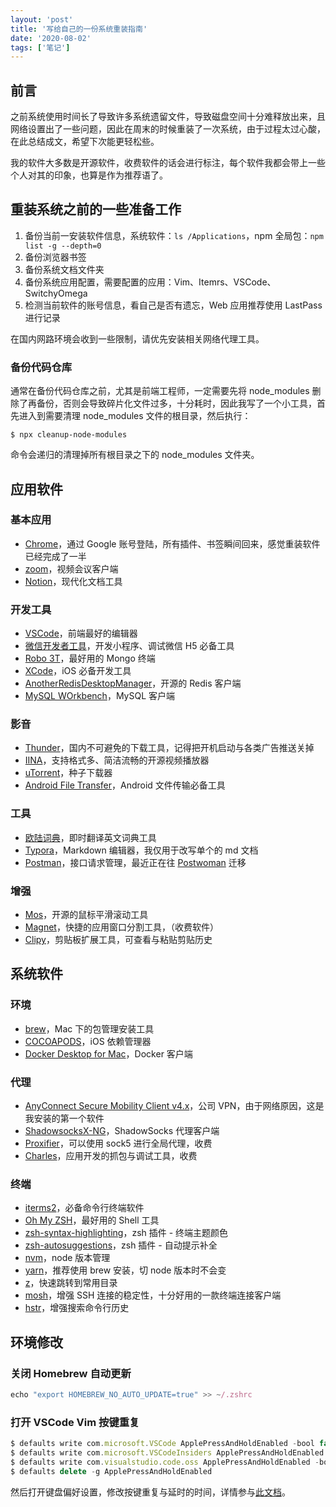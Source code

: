 ```yaml
---
layout: 'post'
title: '写给自己的一份系统重装指南'
date: '2020-08-02'
tags: ['笔记']
---
```

## 前言

之前系统使用时间长了导致许多系统遗留文件，导致磁盘空间十分难释放出来，且网络设置出了一些问题，因此在周末的时候重装了一次系统，由于过程太过心酸，在此总结成文，希望下次能更轻松些。

我的软件大多数是开源软件，收费软件的话会进行标注，每个软件我都会带上一些个人对其的印象，也算是作为推荐语了。

## 重装系统之前的一些准备工作

1. 备份当前一安装软件信息，系统软件：`ls /Applications`，npm 全局包：`npm list -g --depth=0`
2. 备份浏览器书签
3. 备份系统文档文件夹
4. 备份系统应用配置，需要配置的应用：Vim、Itemrs、VSCode、SwitchyOmega
5. 检测当前软件的账号信息，看自己是否有遗忘，Web 应用推荐使用 LastPass 进行记录

 在国内网路环境会收到一些限制，请优先安装相关网络代理工具。

### 备份代码仓库

通常在备份代码仓库之前，尤其是前端工程师，一定需要先将 node_modules 删除了再备份，否则会导致碎片化文件过多，十分耗时，因此我写了一个小工具，首先进入到需要清理 node_modules 文件的根目录，然后执行：

```
$ npx cleanup-node-modules
```

命令会递归的清理掉所有根目录之下的 node_modules 文件夹。

## 应用软件

### 基本应用

- [Chrome](https://www.google.com/intl/zh-CN/chrome/)，通过 Google 账号登陆，所有插件、书签瞬间回来，感觉重装软件已经完成了一半
- [zoom](https://zoom.us/download#client_4meeting)，视频会议客户端
- [Notion](https://www.notion.so/desktop)，现代化文档工具

### 开发工具

- [VSCode](https://code.visualstudio.com/)，前端最好的编辑器
- [微信开发者工具](https://developers.weixin.qq.com/miniprogram/dev/devtools/download.html)，开发小程序、调试微信 H5 必备工具
- [Robo 3T](https://robomongo.org/)，最好用的 Mongo 终端
- [XCode](https://developer.apple.com/xcode/)，iOS 必备开发工具
- [AnotherRedisDesktopManager](https://github.com/qishibo/AnotherRedisDesktopManager)，开源的 Redis 客户端
- [MySQL WOrkbench](https://dev.mysql.com/downloads/workbench/)，MySQL 客户端

### 影音

- [Thunder](https://mac.xunlei.com/)，国内不可避免的下载工具，记得把开机启动与各类广告推送关掉
- [IINA](https://iina.io/)，支持格式多、简洁流畅的开源视频播放器
- [uTorrent](https://www.utorrent.com/intl/zh/)，种子下载器
- [Android File Transfer](https://www.android.com/filetransfer/)，Android 文件传输必备工具

### 工具

- [欧陆词典](https://www.eudic.net/v4/en/app/download)，即时翻译英文词典工具
- [Typora](https://typora.io/)，Markdown 编辑器，我仅用于改写单个的 md 文档
- [Postman](https://www.postman.com/downloads/)，接口请求管理，最近正在往 [Postwoman](https://postwoman.io/) 迁移

### 增强

- [Mos](https://github.com/Caldis/Mos)，开源的鼠标平滑滚动工具
- [Magnet](https://apps.apple.com/cn/app/magnet/id441258766?mt=12)，快捷的应用窗口分割工具，（收费软件）
- [Clipy](https://github.com/Clipy/Clipy)，剪贴板扩展工具，可查看与粘贴剪贴历史

## 系统软件

### 环境

- [brew](https://brew.sh/)，Mac 下的包管理安装工具
- [COCOAPODS](https://cocoapods.org/)，iOS 依赖管理器
- [Docker Desktop for Mac](https://hub.docker.com/editions/community/docker-ce-desktop-mac/)，Docker 客户端

### 代理

- [AnyConnect Secure Mobility Client v4.x](https://software.cisco.com/download/home/286281283/type/282364313/release/4.9.00086?i=!pp)，公司 VPN，由于网络原因，这是我安装的第一个软件
- [ShadowsocksX-NG](https://github.com/shadowsocks/ShadowsocksX-NG)，ShadowSocks 代理客户端
- [Proxifier](https://www.proxifier.com/)，可以使用 sock5 进行全局代理，收费
- [Charles](https://www.charlesproxy.com/)，应用开发的抓包与调试工具，收费

### 终端

- [iterms2](https://www.iterm2.com/)，必备命令行终端软件
- [Oh My ZSH](https://ohmyz.sh/#install)，最好用的 Shell 工具
- [zsh-syntax-highlighting](https://github.com/zsh-users/zsh-syntax-highlighting/blob/master/INSTALL.md)，zsh 插件 - 终端主题颜色
- [zsh-autosuggestions](https://github.com/zsh-users/zsh-autosuggestions/blob/master/INSTALL.md)，zsh 插件 - 自动提示补全
- [nvm](https://github.com/nvm-sh/nvm)，node 版本管理
- [yarn](https://classic.yarnpkg.com/en/docs/install/#mac-stable)，推荐使用 brew 安装，切 node 版本时不会变
- [z](https://github.com/rupa/z.git)，快速跳转到常用目录
- [mosh](https://mosh.org/)，增强 SSH 连接的稳定性，十分好用的一款终端连接客户端
- [hstr](https://github.com/dvorka/hstr)，增强搜索命令行历史

## 环境修改

### 关闭 Homebrew 自动更新

```jsx
echo "export HOMEBREW_NO_AUTO_UPDATE=true" >> ~/.zshrc
```

### 打开 VSCode Vim 按键重复

```jsx
$ defaults write com.microsoft.VSCode ApplePressAndHoldEnabled -bool false         # For VS Code
$ defaults write com.microsoft.VSCodeInsiders ApplePressAndHoldEnabled -bool false # For VS Code Insider
$ defaults write com.visualstudio.code.oss ApplePressAndHoldEnabled -bool false    # For VS Codium
$ defaults delete -g ApplePressAndHoldEnabled
```

然后打开键盘偏好设置，修改按键重复与延时的时间，详情参与[此文档](https://marketplace.visualstudio.com/items?itemName=vscodevim.vim)。
